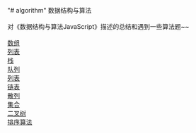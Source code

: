 "# algorithm" 
数据结构与算法</br></br>
对《数据结构与算法JavaScript》描述的总结和遇到一些算法题~~ </br></br>
[数组](https://github.com/dingruibobo/algorithm/blob/master/%E6%95%B0%E7%BB%84.md)</br>
[列表](https://github.com/dingruibobo/algorithm/blob/master/%E5%88%97%E8%A1%A8.md)</br>
[栈](https://github.com/dingruibobo/algorithm/blob/master/%E6%A0%88.md)</br>
[队列](https://github.com/dingruibobo/algorithm/blob/master/%E9%98%9F%E5%88%97.md)</br>
[列表](https://github.com/dingruibobo/algorithm/blob/master/%E9%93%BE%E8%A1%A8.md)</br>
[链表](https://github.com/dingruibobo/algorithm/blob/master/%E9%93%BE%E8%A1%A8.md)</br>
[散列](https://github.com/dingruibobo/algorithm/blob/master/%E6%95%A3%E5%88%97.md)</br>
[集合](https://github.com/dingruibobo/algorithm/blob/master/%E9%9B%86%E5%90%88.md)</br>
[二叉树](https://github.com/dingruibobo/algorithm/blob/master/%E4%BA%8C%E5%8F%89%E6%A0%91.md)</br>
[排序算法](https://github.com/dingruibobo/algorithm/tree/master/%E6%8E%92%E5%BA%8F%E7%AE%97%E6%B3%95)</br>
